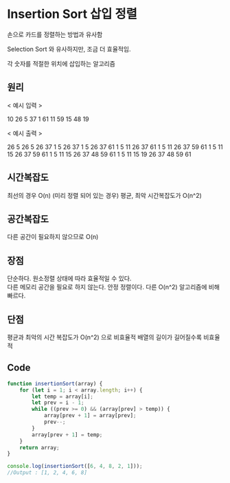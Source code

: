 # Insertion Sort 삽입 정렬
손으로 카드를 정렬하는 방법과 유사함

Selection Sort 와 유사하지만, 조금 더 효율적임.

각 숫자를 적절한 위치에 삽입하는 알고리즘

## 원리
< 예시 입력 >

10
26 5 37 1 61 11 59 15 48 19

< 예시 출력 >

26
5 26
5 26 37
1 5 26 37
1 5 26 37 61
1 5 11 26 37 61
1 5 11 26 37 59 61
1 5 11 15 26 37 59 61
1 5 11 15 26 37 48 59 61
1 5 11 15 19 26 37 48 59 61

## 시간복잡도
최선의 경우 O(n) (미리 정렬 되어 있는 경우)
평균, 최악 시간복잡도가 O(n^2)

## 공간복잡도
다른 공간이 필요하지 않으므로 O(n)

## 장점
단순하다.
원소정렬 상태에 따라 효율적일 수 있다.                                                                 
다른 메모리 공간을 필요로 하지 않는다.
안정 정렬이다.
다른 O(n^2) 알고리즘에 비해 빠르다.

## 단점
평균과 최악의 시간 복잡도가 O(n^2) 으로 비효율적
배열의 길이가 길어질수록 비효율적

## Code
```js
function insertionSort(array) {
    for (let i = 1; i < array.length; i++) {
        let temp = array[i];
        let prev = i - 1;
        while ((prev >= 0) && (array[prev] > temp)) {
            array[prev + 1] = array[prev];
            prev--;
        }
        array[prev + 1] = temp;
    }
    return array;
}

console.log(insertionSort([6, 4, 8, 2, 1]));
//Output : [1, 2, 4, 6, 8]
```